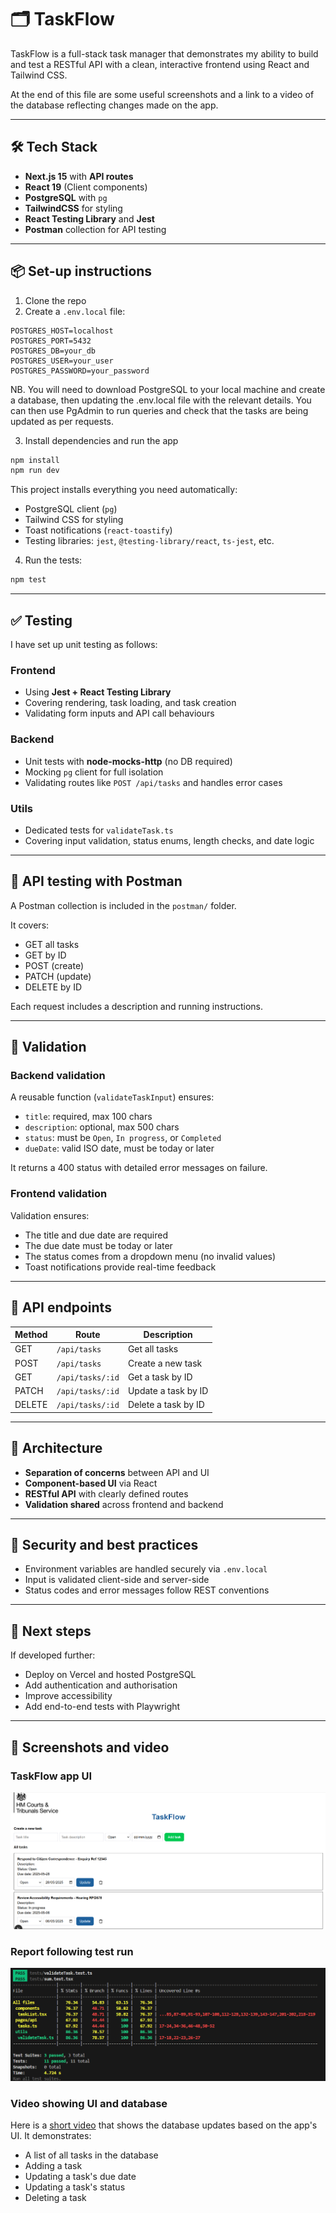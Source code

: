 # 🗂 TaskFlow

TaskFlow is a full-stack task manager that demonstrates my ability to build and test a RESTful API with a clean, interactive frontend using React and Tailwind CSS.

At the end of this file are some useful screenshots and a link to a video of the database reflecting changes made on the app.

---

## 🛠 Tech Stack

- **Next.js 15** with **API routes**
- **React 19** (Client components)
- **PostgreSQL** with `pg`
- **TailwindCSS** for styling
- **React Testing Library** and **Jest**
- **Postman** collection for API testing

---

## 📦 Set-up instructions

1. Clone the repo
2. Create a `.env.local` file:

```env
POSTGRES_HOST=localhost
POSTGRES_PORT=5432
POSTGRES_DB=your_db
POSTGRES_USER=your_user
POSTGRES_PASSWORD=your_password
```
NB. You will need to download PostgreSQL to your local machine and create a database, then updating the .env.local file with the relevant details. You can then use PgAdmin to run queries and check that the tasks are being updated as per requests.

3. Install dependencies and run the app

```bash
npm install
npm run dev
```

This project installs everything you need automatically:
- PostgreSQL client (`pg`)
- Tailwind CSS for styling
- Toast notifications (`react-toastify`)
- Testing libraries: `jest`, `@testing-library/react`, `ts-jest`, etc.

4. Run the tests:

```bash
npm test
```

---

## ✅ Testing

I have set up unit testing as follows:

### Frontend
- Using **Jest + React Testing Library**
- Covering rendering, task loading, and task creation
- Validating form inputs and API call behaviours

### Backend
- Unit tests with **node-mocks-http** (no DB required)
- Mocking `pg` client for full isolation
- Validating routes like `POST /api/tasks` and handles error cases

### Utils
- Dedicated tests for `validateTask.ts`
- Covering input validation, status enums, length checks, and date logic

---

## 📮 API testing with Postman

A Postman collection is included in the `postman/` folder.

It covers:
- GET all tasks
- GET by ID
- POST (create)
- PATCH (update)
- DELETE by ID

Each request includes a description and running instructions.

---

## 🔐 Validation

### Backend validation

A reusable function (`validateTaskInput`) ensures:

- `title`: required, max 100 chars  
- `description`: optional, max 500 chars  
- `status`: must be `Open`, `In progress`, or `Completed`  
- `dueDate`: valid ISO date, must be today or later  

It returns a 400 status with detailed error messages on failure.

### Frontend validation

Validation ensures:

- The title and due date are required  
- The due date must be today or later  
- The status comes from a dropdown menu (no invalid values)
- Toast notifications provide real-time feedback

---

## 📑 API endpoints

| Method | Route              | Description             |
|--------|--------------------|-------------------------|
| GET    | `/api/tasks`       | Get all tasks           |
| POST   | `/api/tasks`       | Create a new task       |
| GET    | `/api/tasks/:id`   | Get a task by ID        |
| PATCH  | `/api/tasks/:id`   | Update a task by ID     |
| DELETE | `/api/tasks/:id`   | Delete a task by ID     |

---

## 🧠 Architecture

- **Separation of concerns** between API and UI
- **Component-based UI** via React
- **RESTful API** with clearly defined routes
- **Validation shared** across frontend and backend

---

## 🔐 Security and best practices

- Environment variables are handled securely via `.env.local`
- Input is validated client-side and server-side
- Status codes and error messages follow REST conventions

---

## 🚀 Next steps

If developed further:

- Deploy on Vercel and hosted PostgreSQL
- Add authentication and authorisation
- Improve accessibility
- Add end-to-end tests with Playwright

---

## 📸 Screenshots and video

### TaskFlow app UI

![TaskFlow app screenshot](</tasks/screenshots/app_view.png>)

### Report following test run

![Test report](</tasks/screenshots/test_report.png>)

### Video showing UI and database

Here is a [short video](<https://www.loom.com/share/3d2c3034991848259ef983e18f4d32ec?sid=9f676ee4-e68b-4d40-b116-4e36e9040d0c>) that shows the database updates based on the app's UI. It demonstrates:

- A list of all tasks in the database
- Adding a task
- Updating a task's due date
- Updating a task's status
- Deleting a task